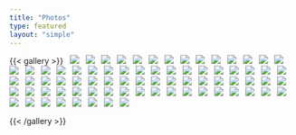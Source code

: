 ```yaml
---
title: "Photos"
type: featured
layout: "simple"
---
```


{{< gallery >}}
  <img src="gallery/Portfolio-01.jpg" class="grid-w33" />
  <img src="gallery/Portfolio-02.jpg" class="grid-w33" />
  <img src="gallery/Portfolio-03.jpg" class="grid-w33" />
  <img src="gallery/Portfolio-04.jpg" class="grid-w33" />
  <img src="gallery/Portfolio-05.jpg" class="grid-w33" />
  <img src="gallery/Portfolio-06.jpg" class="grid-w33" />
  <img src="gallery/Portfolio-07.jpg" class="grid-w33" />
  <img src="gallery/Portfolio-08.jpg" class="grid-w33" />
  <img src="gallery/Portfolio-09.jpg" class="grid-w33" />
  <img src="gallery/Portfolio-10.jpg" class="grid-w33" />
  <img src="gallery/Portfolio-11.jpg" class="grid-w33" />
  <img src="gallery/Portfolio-12.jpg" class="grid-w33" />
  <img src="gallery/Portfolio-13.jpg" class="grid-w33" />
  <img src="gallery/Portfolio-14.jpg" class="grid-w33" />
  <img src="gallery/Portfolio-15.jpg" class="grid-w33" />
  <img src="gallery/Portfolio-16.jpg" class="grid-w33" />
  <img src="gallery/Portfolio-17.jpg" class="grid-w33" />
  <img src="gallery/Portfolio-18.jpg" class="grid-w33" />
  <img src="gallery/Portfolio-19.jpg" class="grid-w33" />
  <img src="gallery/Portfolio-20.jpg" class="grid-w33" />
  <img src="gallery/Portfolio-21.jpg" class="grid-w33" />
  <img src="gallery/Portfolio-22.jpg" class="grid-w33" />
  <img src="gallery/Portfolio-23.jpg" class="grid-w33" />
  <img src="gallery/Portfolio-24.jpg" class="grid-w33" />
  <img src="gallery/Portfolio-25.jpg" class="grid-w33" />
  <img src="gallery/Portfolio-26.jpg" class="grid-w33" />
  <img src="gallery/Portfolio-27.jpg" class="grid-w33" />
  <img src="gallery/Portfolio-28.jpg" class="grid-w33" />
  <img src="gallery/Portfolio-29.jpg" class="grid-w33" />
  <img src="gallery/Portfolio-30.jpg" class="grid-w33" />
  <img src="gallery/Portfolio-31.jpg" class="grid-w33" />
  <img src="gallery/Portfolio-32.jpg" class="grid-w33" />
  <img src="gallery/Portfolio-33.jpg" class="grid-w33" />
  <img src="gallery/Portfolio-34.jpg" class="grid-w33" />
  <img src="gallery/Portfolio-35.jpg" class="grid-w33" />
  <img src="gallery/Portfolio-36.jpg" class="grid-w33" />
  <img src="gallery/Portfolio-37.jpg" class="grid-w33" />
  <img src="gallery/Portfolio-38.jpg" class="grid-w33" />
  <img src="gallery/Portfolio-39.jpg" class="grid-w33" />
  <img src="gallery/Portfolio-40.jpg" class="grid-w33" />
  <img src="gallery/Portfolio-41.jpg" class="grid-w33" />
  <img src="gallery/Portfolio-42.jpg" class="grid-w33" />
  <img src="gallery/Portfolio-43.jpg" class="grid-w33" />
  <img src="gallery/Portfolio-44.jpg" class="grid-w33" />
  <img src="gallery/Portfolio-45.jpg" class="grid-w33" />
  <img src="gallery/Portfolio-46.jpg" class="grid-w33" />
  <img src="gallery/Portfolio-47.jpg" class="grid-w33" />
  <img src="gallery/Portfolio-48.jpg" class="grid-w33" />
  <img src="gallery/Portfolio-49.jpg" class="grid-w33" />
  <img src="gallery/Portfolio-50.jpg" class="grid-w33" />
  <img src="gallery/Portfolio-51.jpg" class="grid-w33" />
  <img src="gallery/Portfolio-52.jpg" class="grid-w33" />
  <img src="gallery/Portfolio-53.jpg" class="grid-w33" />
  <img src="gallery/Portfolio-54.jpg" class="grid-w33" />
  <img src="gallery/Portfolio-55.jpg" class="grid-w33" />
  <img src="gallery/Portfolio-56.jpg" class="grid-w33" />
  <img src="gallery/Portfolio-57.jpg" class="grid-w33" />
  <img src="gallery/Portfolio-58.jpg" class="grid-w33" />
  <img src="gallery/Portfolio-59.jpg" class="grid-w33" />
  <img src="gallery/Portfolio-60.jpg" class="grid-w33" />
  <img src="gallery/Portfolio-61.jpg" class="grid-w33" />
  <img src="gallery/Portfolio-62.jpg" class="grid-w33" />
  <img src="gallery/Portfolio-63.jpg" class="grid-w33" />
  <img src="gallery/Portfolio-64.jpg" class="grid-w33" />
  <img src="gallery/Portfolio-65.jpg" class="grid-w33" />
  <img src="gallery/Portfolio-66.jpg" class="grid-w33" />
  <img src="gallery/Portfolio-67.jpg" class="grid-w33" />
  <img src="gallery/Portfolio-68.jpg" class="grid-w33" />
  <img src="gallery/Portfolio-69.jpg" class="grid-w33" />
  <img src="gallery/Portfolio-70.jpg" class="grid-w33" />
  <img src="gallery/Portfolio-71.jpg" class="grid-w33" />
  <img src="gallery/Portfolio-72.jpg" class="grid-w33" />
  <img src="gallery/Portfolio-73.jpg" class="grid-w33" />
  <img src="gallery/Portfolio-74.jpg" class="grid-w33" />
  <img src="gallery/Portfolio-75.jpg" class="grid-w33" />
  <img src="gallery/Portfolio-76.jpg" class="grid-w33" />

{{< /gallery >}}

